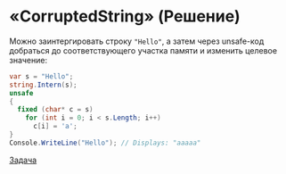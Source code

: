 # «CorruptedString» (Решение)
Можно заинтергировать строку `"Hello"`, а затем через unsafe-код добраться до соответствующего участка памяти и изменить целевое значение:
```cs
var s = "Hello";
string.Intern(s);
unsafe
{
  fixed (char* c = s)
    for (int i = 0; i < s.Length; i++)
      c[i] = 'a';
}
Console.WriteLine("Hello"); // Displays: "aaaaa"
```
[Задача](./CorruptedString-Q.md)
